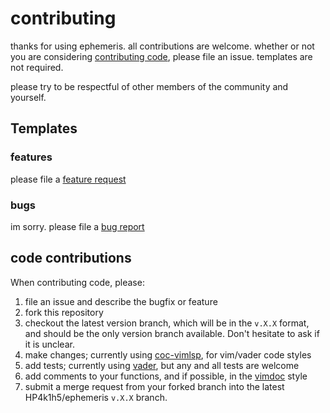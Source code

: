 # contributing

thanks for using ephemeris. all contributions are welcome. whether or not you
are considering [contributing code](#code-contributions), please file an
issue. templates are not required.

please try to be respectful of other members of the community and yourself.

## Templates

### features

please file a [feature
request](https://github.com/HP4k1h5/ephemeris/issues/new?assignees=&labels=&template=feature_request.md&title=)

### bugs

im sorry. please file a [bug report](https://github.com/HP4k1h5/ephemeris/issues/new?assignees=HP4k1h5&labels=bug&template=bug_report.md&title=basic)

## code contributions

When contributing code, please:
1) file an issue and describe the bugfix or feature
2) fork this repository
3) checkout the latest version branch, which will be in the `v.X.X` format,
and should be the only version branch available. Don't hesitate to ask if it
is unclear.
4) make changes; currently using
[coc-vimlsp](https://github.com/iamcco/coc-vimlsp), for vim/vader code styles
5) add tests; currently using [vader](https://github.com/junegunn/vader.vim),
but any and all tests are welcome
6) add comments to your functions, and if possible, in the
[vimdoc](https://github.com/google/vimdoc) style
7) submit a merge request from your forked branch into the
latest HP4k1h5/ephemeris `v.X.X` branch.
